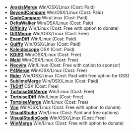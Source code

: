  * **[AraxisMerge](/docs/diff-tool.md#araxismerge)** Win/OSX/Linux (Cost: Paid)
 * **[BeyondCompare](/docs/diff-tool.md#beyondcompare)** Win/OSX/Linux (Cost: Paid)
 * **[CodeCompare](/docs/diff-tool.md#codecompare)** Win/Linux (Cost: Paid)
 * **[DeltaWalker](/docs/diff-tool.md#deltawalker)** Win/OSX/Linux (Cost: Paid)
 * **[Diffinity](/docs/diff-tool.md#diffinity)** Win/Linux (Cost: Free with option to donate)
 * **[DiffMerge](/docs/diff-tool.md#diffmerge)** Win/OSX/Linux (Cost: Free)
 * **[ExamDiff](/docs/diff-tool.md#examdiff)** Win/Linux (Cost: Paid)
 * **[Guiffy](/docs/diff-tool.md#guiffy)** Win/OSX/Linux (Cost: Paid)
 * **[Kaleidoscope](/docs/diff-tool.md#kaleidoscope)** OSX (Cost: Paid)
 * **[KDiff3](/docs/diff-tool.md#kdiff3)** Win/OSX/Linux (Cost: Free)
 * **[Meld](/docs/diff-tool.md#meld)** Win/OSX/Linux (Cost: Free)
 * **[Neovim](/docs/diff-tool.md#neovim)** Win/Linux (Cost: Free with option to sponsor)
 * **[P4Merge](/docs/diff-tool.md#p4merge)** Win/OSX/Linux (Cost: Free)
 * **[Rider](/docs/diff-tool.md#rider)** Win/OSX/Linux (Cost: Paid with free option for OSS)
 * **[SublimeMerge](/docs/diff-tool.md#sublimemerge)** Win/OSX/Linux (Cost: Paid)
 * **[TkDiff](/docs/diff-tool.md#tkdiff)** OSX (Cost: Free)
 * **[TortoiseGitMerge](/docs/diff-tool.md#tortoisegitmerge)** Win/Linux (Cost: Free)
 * **[TortoiseIDiff](/docs/diff-tool.md#tortoiseidiff)** Win/Linux (Cost: Free)
 * **[TortoiseMerge](/docs/diff-tool.md#tortoisemerge)** Win/Linux (Cost: Free)
 * **[Vim](/docs/diff-tool.md#vim)** Win/OSX/Linux (Cost: Free with option to donate)
 * **[VisualStudio](/docs/diff-tool.md#visualstudio)** Win/Linux (Cost: Paid and free options)
 * **[VisualStudioCode](/docs/diff-tool.md#visualstudiocode)** Win/OSX/Linux (Cost: Free)
 * **[WinMerge](/docs/diff-tool.md#winmerge)** Win/Linux (Cost: Free with option to donate)
